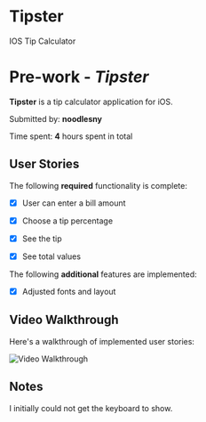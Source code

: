 # Tipster
IOS Tip Calculator

# Pre-work - *Tipster*

**Tipster** is a tip calculator application for iOS.

Submitted by: **noodlesny**

Time spent: **4** hours spent in total

## User Stories

The following **required** functionality is complete:

* [X] User can enter a bill amount
* [X] Choose a tip percentage
* [X] See the tip
* [X] See total values


The following **additional** features are implemented:

- [X] Adjusted fonts and layout


## Video Walkthrough 

Here's a walkthrough of implemented user stories:

<img src='https://github.com/noodlesny/Tipster/blob/master/TipsterDemoReal.gif' title='Video Walkthrough' width='' alt='Video Walkthrough' />



## Notes

I initially could not get the keyboard to show.

